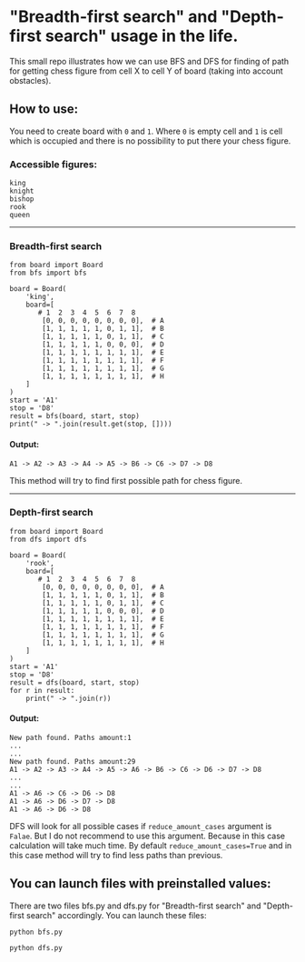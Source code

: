 "Breadth-first search" and "Depth-first search" usage in the life.
================
This small repo illustrates how we can use BFS and DFS for finding of path for 
getting chess figure from cell X to cell Y of board (taking into account obstacles). 


How to use:
---------

You need to create board with `0` and `1`. Where `0` is empty cell and `1` is 
cell which is occupied and there is no possibility to put there your chess 
figure.

### Accessible figures:
```
king
knight
bishop
rook
queen
```
---

### Breadth-first search

```
from board import Board
from bfs import bfs

board = Board(
    'king',
    board=[
       # 1  2  3  4  5  6  7  8
        [0, 0, 0, 0, 0, 0, 0, 0],  # A
        [1, 1, 1, 1, 1, 0, 1, 1],  # B
        [1, 1, 1, 1, 1, 0, 1, 1],  # C
        [1, 1, 1, 1, 1, 0, 0, 0],  # D
        [1, 1, 1, 1, 1, 1, 1, 1],  # E
        [1, 1, 1, 1, 1, 1, 1, 1],  # F
        [1, 1, 1, 1, 1, 1, 1, 1],  # G
        [1, 1, 1, 1, 1, 1, 1, 1],  # H
    ]
)
start = 'A1'
stop = 'D8'
result = bfs(board, start, stop)
print(" -> ".join(result.get(stop, [])))
```
#### Output:
```
A1 -> A2 -> A3 -> A4 -> A5 -> B6 -> C6 -> D7 -> D8
```
This method will try to find  first possible path for chess figure.

---

### Depth-first search
```
from board import Board
from dfs import dfs

board = Board(
    'rook',
    board=[
       # 1  2  3  4  5  6  7  8
        [0, 0, 0, 0, 0, 0, 0, 0],  # A
        [1, 1, 1, 1, 1, 0, 1, 1],  # B
        [1, 1, 1, 1, 1, 0, 1, 1],  # C
        [1, 1, 1, 1, 1, 0, 0, 0],  # D
        [1, 1, 1, 1, 1, 1, 1, 1],  # E
        [1, 1, 1, 1, 1, 1, 1, 1],  # F
        [1, 1, 1, 1, 1, 1, 1, 1],  # G
        [1, 1, 1, 1, 1, 1, 1, 1],  # H
    ]
)
start = 'A1'
stop = 'D8'
result = dfs(board, start, stop)
for r in result:
    print(" -> ".join(r))
```
#### Output:
```
New path found. Paths amount:1
...
...
New path found. Paths amount:29
A1 -> A2 -> A3 -> A4 -> A5 -> A6 -> B6 -> C6 -> D6 -> D7 -> D8
...
...
A1 -> A6 -> C6 -> D6 -> D8
A1 -> A6 -> D6 -> D7 -> D8
A1 -> A6 -> D6 -> D8

```
DFS will look for all possible cases if `reduce_amount_cases` argument is `Falae`.
But I do not recommend to use this argument. Because in this case calculation will 
take much time. By default `reduce_amount_cases=True` and in this case method 
will try to find less paths than previous.

You can launch files with preinstalled values:
----
There are two files bfs.py and dfs.py for "Breadth-first search" and "Depth-first search" accordingly.
You can launch these files:
```
python bfs.py 
```
```
python dfs.py 
```
